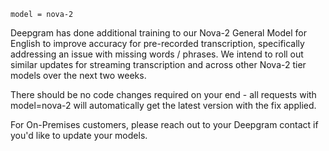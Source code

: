 `model = nova-2`

Deepgram has done additional training to our Nova-2 General Model for English to improve accuracy for pre-recorded transcription, specifically addressing an issue with missing words / phrases.  We intend to roll out similar updates for streaming transcription and across other Nova-2 tier models over the next two weeks.

There should be no code changes required on your end - all requests with model=nova-2 will automatically get the latest version with the fix applied.

For On-Premises customers, please reach out to your Deepgram contact if you'd like to update your models.


